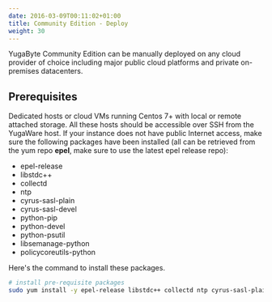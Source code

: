 ```yaml
---
date: 2016-03-09T00:11:02+01:00
title: Community Edition - Deploy 
weight: 30
---
```

YugaByte Community Edition can be manually deployed on any cloud provider of choice including major public cloud platforms and private on-premises datacenters.

## Prerequisites

Dedicated hosts or cloud VMs running Centos 7+ with local or remote attached storage. All these hosts should be accessible over SSH from the YugaWare host. If your instance does not have public Internet access, make sure the following packages have been installed (all can be retrieved from the yum repo **epel**, make sure to use the latest epel release repo):

- epel-release
- libstdc++
- collectd
- ntp
- cyrus-sasl-plain
- cyrus-sasl-devel
- python-pip
- python-devel
- python-psutil
- libsemanage-python
- policycoreutils-python

Here's the command to install these packages.

```sh
# install pre-requisite packages
sudo yum install -y epel-release libstdc++ collectd ntp cyrus-sasl-plain cyrus-sasl-devel python-pip python-devel python-psutil libsemanage-python policycoreutils-python
```
